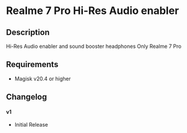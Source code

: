 # Realme 7 Pro Hi-Res Audio enabler

## Description
Hi-Res Audio enabler and sound booster headphones Only Realme 7 Pro 

## Requirements
* Magisk v20.4 or higher

## Changelog 
#### v1
* Initial Release